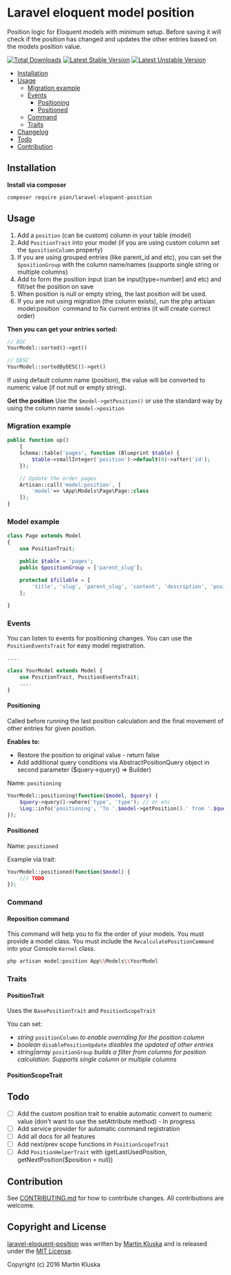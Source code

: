 # Laravel eloquent model position
Position logic for Eloquent models with minimum setup. Before saving it will check if the position has changed
and updates the other entries based on the models position value.

[![Total Downloads](https://poser.pugx.org/pion/laravel-eloquent-position/downloads?format=flat)](https://packagist.org/packages/pion/laravel-eloquent-position)
[![Latest Stable Version](https://poser.pugx.org/pion/laravel-eloquent-position/v/stable?format=flat)](https://packagist.org/packages/pion/laravel-eloquent-position)
[![Latest Unstable Version](https://poser.pugx.org/pion/laravel-eloquent-position/v/unstable?format=flat)](https://packagist.org/packages/pion/laravel-eloquent-position)

* [Installation](#installation)
* [Usage](#usage)
    * [Migration example](#migration-example)
    * [Events](#events)
        * [Positioning](#positioning)
        * [Positioned](#positioned)
    * [Command](#command)
    * [Traits](#traits)
* [Changelog](#changelog)
* [Todo](#todo)
* [Contribution](#contribution)

## Installation

**Install via composer**

```
composer require pion/laravel-eloquent-position
```

## Usage

1. Add a `position` (can be custom) column in your table (model)
2. Add `PositionTrait` into your model (if you are using custom column set the `$positionColumn` property)
3. If you are using grouped entries (like parent_id and etc), you can set the `$positionGroup` with the column name/names (supports single string or multiple columns)
4. Add to form the position input (can be input[type=number] and etc) and fill/set the position on save
5. When position is null or empty string, the last position will be used.
6. If you are not using migration (the column exists), run the php artisian model:position` command to fix current entries (it will create correct order)

**Then you can get your entries sorted:**

```php
// ASC
YourModel::sorted()->get()

// DESC
YourModel::sortedByDESC()->get()
```

If using default column name (position), the value will be converted to numeric value (if not null or empty string).

**Get the position**
Use the `$model->getPosition()` or use the standard way by using the column name `$model->position`

### Migration example

```php
public function up()
    {
    Schema::table('pages', function (Blueprint $table) {
        $table->smallInteger('position')->default(0)->after('id');
    });

    // Update the order pages
    Artisan::call('model:position', [
        'model'=> \App\Models\Page\Page::class
    ]);
}
```

### Model example

```php
class Page extends Model
{
    use PositionTrait;

    public $table = 'pages';
    public $positionGroup = ['parent_slug'];

    protected $fillable = [
        'title', 'slug', 'parent_slug', 'content', 'description', 'position'
    ];
    
}
```

### Events
You can listen to events for positioning changes. You can use the `PositionEventsTrait` for easy model registration.

```php
....

class YourModel extends Model {
    use PositionTrait, PositionEventsTrait;
    ....
}
```

#### Positioning
Called before running the last position calculation and the final movement of other entries for given position.

**Enables to:**
* Restore the position to original value - return false
* Add additional query conditions via AbstractPositionQuery object in second parameter ($query->query() => Builder)

Name: `positioning`

```php
YourModel::positioning(function($model, $query) {
    $query->query()->where('type', 'type'); // or etc
    \Log::info('positioning', 'To '.$model->getPosition().' from '.$query->oldPosition());
});
```

#### Positioned

Name: `positioned`

Example via trait:

```php
YourModel::positioned(function($model) {
    /// TODO
});
```

### Command

#### Reposition command
This command will help you to fix the order of your models. You must provide a model class. 
You must include the `RecalculatePositionCommand` into your Console `Kernel` class.

```bash
php artisan model:position App\\Models\\YourModel
```

### Traits

#### PositionTrait
Uses the `BasePositionTrait` and `PositionScopeTrait`

You can set:
* *string* `positionColumn` *to enable overriding for the position column*
* *boolean* `disablePositionUpdate` *disables the updated of other entries*
* *string|array* `positionGroup` *builds a filter from columns for position calculation. Supports single column or multiple columns*
 
#### PositionScopeTrait


## Todo

- [ ] Add the custom position trait to enable automatic convert to numeric value (don't want to use the setAttribute method) - In progress
- [ ] Add service provider for automatic command registration
- [ ] Add all docs for all features
- [ ] Add next/prev scope functions in `PositionScopeTrait`
- [ ] Add `PositionHelperTrait` with (getLastUsedPosition, getNextPosition($position = null)) 

## Contribution
See [CONTRIBUTING.md](CONTRIBUTING.md) for how to contribute changes. All contributions are welcome.

## Copyright and License

[laravel-eloquent-position](https://github.com/pionl/laravel-eloquent-position)
was written by [Martin Kluska](http://kluska.cz) and is released under the 
[MIT License](LICENSE.md).

Copyright (c) 2016 Martin Kluska